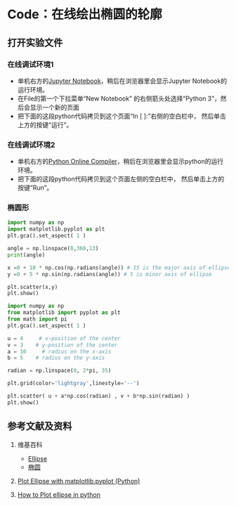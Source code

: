 # Code：在线绘出椭圆的轮廓

## 打开实验文件

### 在线调试环境1

- 单机右方的[Jupyter Notebook](https://mybinder.org/v2/gh/ipython/ipython-in-depth/master?filepath=binder/Index.ipynb)，稍后在浏览器里会显示Jupyter Notebook的运行环境。
- 在File的第一个下拉菜单“New Notebook” 的右侧箭头处选择“Python 3”，然后会显示一个新的页面
- 把下面的这段python代码拷贝到这个页面“In [ ]:”右侧的空白栏中， 然后单击上方的按键“运行”。

### 在线调试环境2

- 单机右方的[Python Online Compiler](https://trinket.io/python3/a5bd54189b)，稍后在浏览器里会显示python的运行环境。
- 把下面的这段python代码拷贝到这个页面左侧的空白栏中， 然后单击上方的按键“Run”。

### 椭圆形
```python
import numpy as np
import matplotlib.pyplot as plt
plt.gca().set_aspect( 1 ) 

angle = np.linspace(0,360,13)
print(angle)

x =0 + 10 * np.cos(np.radians(angle)) # 15 is the major axis of ellipse
y =0 + 5 * np.sin(np.radians(angle)) # 5 is minor axis of ellipse

plt.scatter(x,y) 
plt.show()
```

```python
import numpy as np
from matplotlib import pyplot as plt
from math import pi
plt.gca().set_aspect( 1 ) 

u = 4     # x-position of the center
v = 3    # y-position of the center
a = 10     # radius on the x-axis
b = 5    # radius on the y-axis

radian = np.linspace(0, 2*pi, 35)

plt.grid(color='lightgray',linestyle='--')

plt.scatter( u + a*np.cos(radian) , v + b*np.sin(radian) )
plt.show()
```

## 参考文献及资料

1. 维基百科
	- [Ellipse](https://en.wikipedia.org/wiki/Ellipse) 
	- [椭圆](https://zh.wikipedia.org/wiki/%E6%A4%AD%E5%9C%86) 

2. [Plot Ellipse with matplotlib.pyplot (Python)](https://stackoverflow.com/questions/10952060/plot-ellipse-with-matplotlib-pyplot-python)
3. [How to Plot ellipse in python](https://www.engineerknow.com/2021/03/how-to-plot-ellipse-in-python.html)